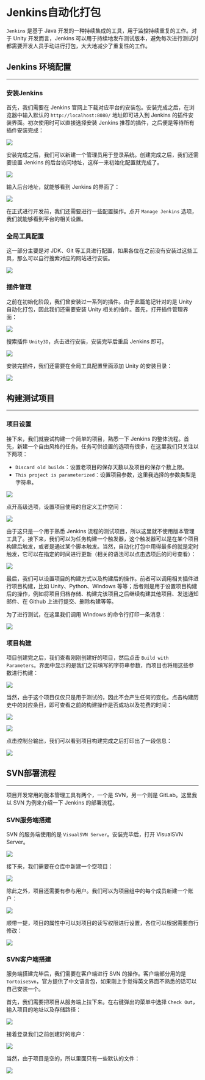 # Jenkins自动化打包

`Jenkins` 是基于 Java 开发的一种持续集成的工具，用于监控持续重复的工作。对于 Unity 开发而言，Jenkins 可以用于持续地发布测试版本，避免每次进行测试时都需要开发人员手动进行打包，大大地减少了重复性的工作。

## Jenkins 环境配置

---

### 安装Jenkins

首先，我们需要在 Jenkins 官网上下载对应平台的安装包。安装完成之后，在浏览器中输入默认的 `http://localhost:8080/` 地址即可进入到 Jenkins 的插件安装界面。初次使用时可以直接选择安装 Jenkins 推荐的插件，之后便是等待所有插件安装完成：

![](http://cdn.fantasticmiao.cn/image/post/Unity/Advanced/Jenkins%E8%87%AA%E5%8A%A8%E5%8C%96%E6%89%93%E5%8C%85/01.png)

安装完成之后，我们可以新建一个管理员用于登录系统。创建完成之后，我们还需要设置 Jenkins 的后台访问地址，这样一来初始化配置就完成了。

![](http://cdn.fantasticmiao.cn/image/post/Unity/Advanced/Jenkins%E8%87%AA%E5%8A%A8%E5%8C%96%E6%89%93%E5%8C%85/02.png)

输入后台地址，就能够看到 Jenkins 的界面了：

![](http://cdn.fantasticmiao.cn/image/post/Unity/Advanced/Jenkins%E8%87%AA%E5%8A%A8%E5%8C%96%E6%89%93%E5%8C%85/03.png)

在正式进行开发前，我们还需要进行一些配置操作。点开 `Manage Jenkins` 选项，我们就能够看到平台的相关设置。

### 全局工具配置

这一部分主要是对 JDK、Git 等工具进行配置，如果各位在之前没有安装过这些工具，那么可以自行搜索对应的网站进行安装。

![](http://cdn.fantasticmiao.cn/image/post/Unity/Advanced/Jenkins%E8%87%AA%E5%8A%A8%E5%8C%96%E6%89%93%E5%8C%85/04.png)

### 插件管理

之前在初始化阶段，我们曾安装过一系列的插件。由于此篇笔记针对的是 Unity 自动化打包，因此我们还需要安装 Unity 相关的插件。首先，打开插件管理界面：

![](http://cdn.fantasticmiao.cn/image/post/Unity/Advanced/Jenkins%E8%87%AA%E5%8A%A8%E5%8C%96%E6%89%93%E5%8C%85/05.png)

搜索插件 `Unity3D`，点击进行安装，安装完毕后重启 Jenkins 即可。

![](http://cdn.fantasticmiao.cn/image/post/Unity/Advanced/Jenkins%E8%87%AA%E5%8A%A8%E5%8C%96%E6%89%93%E5%8C%85/06.png)

安装完插件，我们还需要在全局工具配置里面添加 Unity 的安装目录：

![](http://cdn.fantasticmiao.cn/image/post/Unity/Advanced/Jenkins%E8%87%AA%E5%8A%A8%E5%8C%96%E6%89%93%E5%8C%85/07.png)

## 构建测试项目

---

### 项目设置

接下来，我们就尝试构建一个简单的项目，熟悉一下 Jenkins 的整体流程。首先，新建一个自由风格的任务。任务可供设置的选项有很多，在这里我们只关注以下两项：

* `Discard old builds`：设置老项目的保存天数以及项目的保存个数上限。
* `This project is parameterized`：设置项目参数，这里我选择的参数类型是字符串。

![](http://cdn.fantasticmiao.cn/image/post/Unity/Advanced/Jenkins%E8%87%AA%E5%8A%A8%E5%8C%96%E6%89%93%E5%8C%85/08.png)

点开高级选项，设置项目使用的自定义工作空间：

![](http://cdn.fantasticmiao.cn/image/post/Unity/Advanced/Jenkins%E8%87%AA%E5%8A%A8%E5%8C%96%E6%89%93%E5%8C%85/09.png)

由于这只是一个用于熟悉 Jenkins 流程的测试项目，所以这里就不使用版本管理工具了。接下来，我们可以为任务构建一个触发器，这个触发器可以是在某个项目构建后触发，或者是通过某个脚本触发。当然，自动化打包中用得最多的就是定时触发，它可以在指定的时间进行更新（相关的语法可以点击选项后的问号查看）：

![](http://cdn.fantasticmiao.cn/image/post/Unity/Advanced/Jenkins%E8%87%AA%E5%8A%A8%E5%8C%96%E6%89%93%E5%8C%85/10.png)

最后，我们可以设置项目的构建方式以及构建后的操作。前者可以调用相关插件进行项目构建，比如 Unity、Python、Windows 等等；后者则是用于设置项目构建后的操作，例如将项目归档存储、构建完该项目之后继续构建其他项目、发送通知邮件、在 Github 上进行提交、删除构建等等。

为了进行测试，在这里我们调用 Windows 的命令行打印一条消息：

![](http://cdn.fantasticmiao.cn/image/post/Unity/Advanced/Jenkins%E8%87%AA%E5%8A%A8%E5%8C%96%E6%89%93%E5%8C%85/11.png)

### 项目构建

项目创建完之后，我们查看刚刚创建好的项目，然后点击 `Build with Parameters`。界面中显示的是我们之前填写的字符串参数，而项目也将用这些参数进行构建：

![](http://cdn.fantasticmiao.cn/image/post/Unity/Advanced/Jenkins%E8%87%AA%E5%8A%A8%E5%8C%96%E6%89%93%E5%8C%85/12.png)

当然，由于这个项目仅仅只是用于测试的，因此不会产生任何的变化。点击构建历史中的对应条目，即可查看之前的构建操作是否成功以及花费的时间：

![](http://cdn.fantasticmiao.cn/image/post/Unity/Advanced/Jenkins%E8%87%AA%E5%8A%A8%E5%8C%96%E6%89%93%E5%8C%85/13.png)

![](http://cdn.fantasticmiao.cn/image/post/Unity/Advanced/Jenkins%E8%87%AA%E5%8A%A8%E5%8C%96%E6%89%93%E5%8C%85/14.png)

点击控制台输出，我们可以看到项目构建完成之后打印出了一段信息：

![](http://cdn.fantasticmiao.cn/image/post/Unity/Advanced/Jenkins%E8%87%AA%E5%8A%A8%E5%8C%96%E6%89%93%E5%8C%85/15.png)

## SVN部署流程

---

项目开发常用的版本管理工具有两个，一个是 SVN，另一个则是 GitLab。这里我以 SVN 为例来介绍一下 Jenkins 的部署流程。

### SVN服务端搭建

SVN 的服务端使用的是 `VisualSVN Server`。安装完毕后，打开 VisualSVN Server。

![](http://cdn.fantasticmiao.cn/image/post/Unity/Advanced/Jenkins%E8%87%AA%E5%8A%A8%E5%8C%96%E6%89%93%E5%8C%85/16.png)

接下来，我们需要在仓库中新建一个空项目：

![](http://cdn.fantasticmiao.cn/image/post/Unity/Advanced/Jenkins%E8%87%AA%E5%8A%A8%E5%8C%96%E6%89%93%E5%8C%85/17.png)

除此之外，项目还需要有参与用户。我们可以为项目组中的每个成员新建一个账户：

![](http://cdn.fantasticmiao.cn/image/post/Unity/Advanced/Jenkins%E8%87%AA%E5%8A%A8%E5%8C%96%E6%89%93%E5%8C%85/18.png)

顺带一提，项目的属性中可以对项目的读写权限进行设置，各位可以根据需要自行修改：

![](http://cdn.fantasticmiao.cn/image/post/Unity/Advanced/Jenkins%E8%87%AA%E5%8A%A8%E5%8C%96%E6%89%93%E5%8C%85/19.png)

### SVN客户端搭建

服务端搭建完毕后，我们需要在客户端进行 SVN 的操作。客户端部分用的是 `TortoiseSvn`，官方提供了中文语言包，如果刚上手觉得英文界面不熟悉的话可以自己安装一个。

首先，我们需要把项目从服务端上拉下来。在右键弹出的菜单中选择 `Check Out`，输入项目的地址以及存储路径：

![](http://cdn.fantasticmiao.cn/image/post/Unity/Advanced/Jenkins%E8%87%AA%E5%8A%A8%E5%8C%96%E6%89%93%E5%8C%85/20.png)

接着登录我们之前创建好的账户：

![](http://cdn.fantasticmiao.cn/image/post/Unity/Advanced/Jenkins%E8%87%AA%E5%8A%A8%E5%8C%96%E6%89%93%E5%8C%85/21.png)

当然，由于项目是空的，所以里面只有一些默认的文件：

![](http://cdn.fantasticmiao.cn/image/post/Unity/Advanced/Jenkins%E8%87%AA%E5%8A%A8%E5%8C%96%E6%89%93%E5%8C%85/22.png)